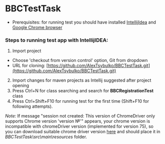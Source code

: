 # BBCTestTask

- Prerequisites: for running test you should have installed [IntellijIdea](https://www.jetbrains.com/idea/download/#section=windows) and [Google Chrome browser](https://www.google.ru/intl/ru/chrome/?brand=CHBD&gclid=Cj0KCQjwxYLoBRCxARIsAEf16-sx6--sZ-WPL-TBg_QWWB-HaH6t6ZnYa9DbYQLEgrKVsOHpwCwWCpcaAuQQEALw_wcB&gclsrc=aw.ds) 

### Steps to running test app with IntellijIDEA:
1. Import project 
- Сhoose 'checkout from version control' option, Git from dropdown
- URL for cloning: [https://github.com/AlexTsybulko/BBCTestTask.git](https://github.com/AlexTsybulko/BBCTestTask.git)
2. Import changes for maven projects as Intellij suggested after project opening
3. Press Ctrl+N for class searching and search for **BBCRegistrationTest** class
4. Press Ctrl+Shift+F10 for running test for the first time (Shift+F10 for following attempts).

_Note:_ If message "session not created: This version of ChromeDriver only supports Chrome version 'version №'" appears, 
your chrome version is incompatible with chromeDriver version (implemented for version 75), so you can download 
suitable chrome driver version [here](http://chromedriver.chromium.org/downloads) and should place it in *BBCTestTask\src\main\resources* folder.
